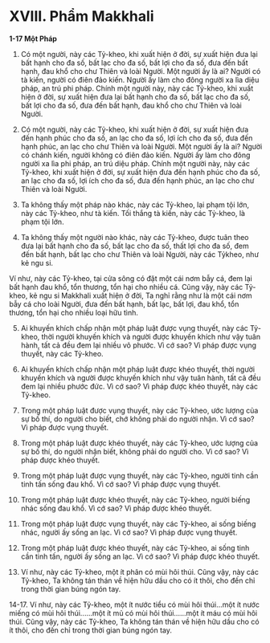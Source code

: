 # XVIII. Phẩm Makkhali

**1-17 Một Pháp**

<!--pg-->
1. Có một người, này các Tỷ-kheo, khi xuất hiện ở đời, sự xuất hiện đưa lại bất hạnh cho đa số, bất lạc
cho đa số, bất lợi cho đa số, đưa đến bất hạnh, đau khổ cho chư Thiên và loài Người. Một người ấy là
ai? Người có tà kiến, người có điên đảo kiến. Người ấy làm cho đông người xa lìa diệu pháp, an trú phi
pháp. Chính một người này, này các Tỷ-kheo, khi xuất hiện ở đời, sự xuất hiện đưa lại bất hạnh cho đa
số, bất lạc cho đa số, bất lợi cho đa số, đưa đến bất hạnh, đau khổ cho chư Thiên và loài Người.

<!--pg-->
2. Có một người, này các Tỷ-kheo, khi xuất hiện ở đời, sự xuất hiện đưa đến hạnh phúc cho đa số, an lạc
cho đa số, lợi ích cho đa số, đưa đến hạnh phúc, an lạc cho chư Thiên và loài Người. Một người ấy là ai?
Người có chánh kiến, người không có điên đảo kiến. Người ấy làm cho đông người xa lìa phi pháp, an
trú diệu pháp. Chính một người này, này các Tỷ-kheo, khi xuất hiện ở đời, sự xuất hiện đưa đến hạnh
phúc cho đa số, an lạc cho đa số, lợi ích cho đa số, đưa đến hạnh phúc, an lạc cho chư Thiên và loài
Người.

<!--pg-->
3. Ta không thấy một pháp nào khác, này các Tỷ-kheo, lại phạm tội lớn, này các Tỷ-kheo, như tà kiến.
Tối thắng tà kiến, này các Tỷ-kheo, là phạm tội lớn.

<!--pg-->
4. Ta không thấy một người nào khác, này các Tỷ-kheo, được tuân theo đưa lại bất hạnh cho đa số, bất
lạc cho đa số, thất lợi cho đa số, đem đến bất hạnh, bất lạc cho chư Thiên và loài Người, này các Tỷkheo, như kẻ ngu si.

Ví như, này các Tỷ-kheo, tại cửa sông có đặt một cái nơm bẫy cá, đem lại bất hạnh đau khổ, tổn thương,
tổn hại cho nhiều cá. Cũng vậy, này các Tỷ-kheo, kẻ ngu si Makkhali xuất hiện ở đời, Ta nghỉ rằng như
là một cái nơm bẫy cá cho loài Người, đưa đến bất hạnh, bất lạc, bất lợi, đau khổ, tổn thương, tổn hại
cho nhiều loại hữu tình.

<!--pg-->
5. Ai khuyến khích chấp nhận một pháp luật được vụng thuyết, này các Tỷ-kheo, thời người khuyến
khích và người được khuyến khích như vậy tuân hành, tất cả đều đem lại nhiều vô phước. Vì cớ sao? Vì
pháp được vụng thuyết, này các Tỷ-kheo.

<!--pg-->
6. Ai khuyến khích chấp nhận một pháp luật được khéo thuyết, thời người khuyến khích và người được
khuyến khích như vậy tuân hành, tất cả đều đem lại nhiều phước đức. Vì cớ sao? Vì pháp được khéo
thuyết, này các Tỷ-kheo.

<!--pg-->
7. Trong một pháp luật được vụng thuyết, này các Tỷ-kheo, ước lượng của sự bố thí, do người cho biết,
chớ không phải do người nhận. Vì cớ sao? Vì pháp được vụng thuyết.

<!--pg-->
8. Trong một pháp luật được khéo thuyết, này các Tỷ-kheo, ước lượng của sự bố thí, do người nhận biết,
không phải do người cho. Vì cớ sao? Vì pháp được khéo thuyết.

<!--pg-->
9. Trong một pháp luật được vụng thuyết, này các Tỷ-kheo, người tinh cần tinh tấn sống đau khổ. Vì cớ
sao? Vì pháp được vụng thuyết.

<!--pg-->
10. Trong một pháp luật được khéo thuyết, này các Tỷ-kheo, người biếng nhác sống đau khổ. Vì cớ sao?
Vì pháp được khéo thuyết.

<!--pg-->
11. Trong một pháp luật được vụng thuyết, này các Tỷ-kheo, ai sống biếng nhác, người ấy sống an lạc.
Vì cớ sao? Vì pháp được vụng thuyết.

<!--pg-->
12. Trong một pháp luật được khéo thuyết, này các Tỷ-kheo, ai sống tinh cần tinh tấn, người ấy sống an
lạc. Vì cớ sao? Vì pháp được khéo thuyết.

<!--pg-->
13. Ví như, này các Tỷ-kheo, một ít phân có mùi hôi thúi. Cũng vậy, này các Tỷ-kheo, Ta không tán
thán về hiện hữu dầu cho có ít thôi, cho đến chỉ trong thời gian búng ngón tay.

<!--pg-->
14-17. Ví như, này các Tỷ-kheo, một ít nước tiểu có mùi hôi thúi...một ít nước miếng có mùi hôi
thúi......một ít mủ có mùi hôi thúi......một ít máu có mùi hôi thúi. Cũng vậy, này các Tỷ-kheo, Ta không
tán thán về hiện hữu dầu cho có ít thôi, cho đến chỉ trong thời gian búng ngón tay.
